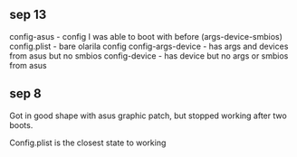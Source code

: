 ## sep 13

config-asus - config I was able to boot with before (args-device-smbios)
config.plist - bare olarila config
config-args-device - has args and devices from asus but no smbios
config-device - has device but no args or smbios from asus


## sep 8

Got in good shape with asus graphic patch, but stopped working after two boots.

Config.plist is the closest state to working